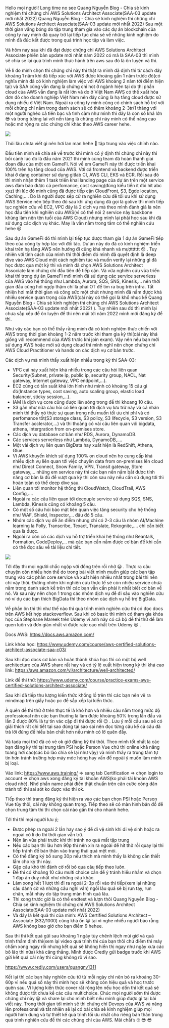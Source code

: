 Hello mọi người! Long time no see Quang Nguyễn Blog - Chia sẻ kinh nghiệm thi chứng chỉ AWS Solutions Architect Associate(SAA-03 update mới nhất 2022) Quang Nguyễn Blog - Chia sẻ kinh nghiệm thi chứng chỉ AWS Solutions Architect Associate(SAA-03 update mới nhất 2022)
Sau một thời gian vắng bóng do tập trung tham gia vào các dự án blockchain của công ty nay mình đã quay trở lại tiếp tục chia sẻ về những kinh nghiệm do mình đã đúc kết được trong quá trình học tập và làm việc.

Và hôm nay sau khi đã đạt được chứng chỉ AWS Solutions Architect Associate phiển bản update mới nhất năm 2022 có mã là SAA-03 thì mình sẽ chia sẻ lại quá trình mình thực hành trên aws sau đó là ôn luyện và thi.

Về lí do mình chọn thi chứng chỉ này thì thật ra mình đã định thi từ cách đây khoảng 1 năm khi đã tiếp xúc với AWS được khoảng gần 1 năm trước đó(có nghĩa mình đã có kinh nghiệm làm việc với AWS khoảng 2 năm tới điểm hiện tại) và SAA cũng vẫn đang là chứng chỉ hot ở ngành hiện tại do thị phần cloud của AWS vẫn đang là rất lớn và do ở Việt Nam AWS có thể xuất hóa đơn đỏ cho doanh nghiệp Việt Nam nên đây cũng là hạ tầng cloud được sử dụng nhiều ở Việt Nam. Ngoài ra công ty mình cũng có chính sách hỗ trợ với mỗi chứng chỉ nằm trong danh sách sẽ có thêm khoảng 2-3tr/1 tháng với một người nghèo cả tiền bạc và tình cảm như mình thì đây là con số khá lớn 😎 và trong tương lai với nền tảng là chứng chỉ này mình có thể nâng cao hoặc mở rộng ra các chứng chỉ khác theo AWS career hehe.

![](https://images.viblo.asia/858a664b-6682-443c-9b9d-42340c995df4.png)

Thôi lâu chưa viết gì nên hơi lan man hehe 🙂 tập trung vào việc chính nào.

Đầu tiên mình sẽ chia sẻ về trước khi mình có ý định thi chứng chỉ này thì bối cảnh lúc đó là đầu năm 2021 thì mình cùng team đã hoàn thành giai đoạn đầu của một em GameFi. Nói về em GameFi này thì được triển khai 100% trên hạ tầng cloud của AWS. Với cả frontend và backend được triển khai ở dạng container sử dụng gitlab CI, AWS CLI, EKS và ECR. Rồi sau đó thì mình nhận thêm 1 task triển khai landing page của dự án trên một service aws đảm bảo được cả perfomance, cost saving(đúng kiểu tiền ít đòi hít abc xyz) thì lúc đó mình cũng đã được tiếp cận CloudFront, S3, Egde location, Caching,…. Do là người được sếp cử ra nghiên cứu để tối ưu khi sử dụng AWS Service nên tiếp theo đó sau khi ứng dụng đã gọi là golive thì mình tiếp tục nghiên cứu về EC2, VPC đây là 2 dịch vụ mà theo mình đánh giá là nên học đầu tiên khi nghiên cứu AWS(vì có thể nói 2 service này backbone khủng làm nên tên tuổi của AWS Cloud) nhưng mình lại phải học sau khi đã sử dụng các dịch vụ khác. May là vẫn nằm trong tầm có thể nghiên cứu hehe 😆

Sau dự án GameFi đó thì mình lại tiếp tục được tham gia 1 dự án GameFi tiếp theo của công ty hợp tác với đối tác. Dự án này do đã có kinh nghiệm triển khai trên hạ tầng AWS nên hướng đi cũng khá nhanh và mượtttttt 😯 . Tuy nhiên với tính cách của mình thì thời điểm đó mình đã quyết định là deep dive vào AWS Cloud một cách nghiêm túc và muốn verify lại những gì đã học được qua một kỳ thi và mình đã chọn AWS Solutions Architect Associate làm chứng chỉ đầu tiên để tiếp cận. Và vừa nghiên cứu vừa triển khai thì trong dự án GameFi mới mình đã sử dụng các service serverless của AWS vào hệ thống như Lambda, Aurora, SQS, SNS, Kinesis,… nên thời gian đầu cũng hơi ngợp thậm chí là phải OT để tìm ra bug trên infra. Tất nhiên hơi mất thời gian và công sức một chút nhưng mình đã nắm được khá nhiều service quan trọng của AWS(cái này có thể gọi là khổ nhục kế Quang Nguyễn Blog - Chia sẻ kinh nghiệm thi chứng chỉ AWS Solutions Architect Associate(SAA-03 update mới nhất 2022) ). Tuy nhiên sau đó thì mình lại chưa sắp xếp để ôn luyện đề thi nên mãi tới năm 2022 mình mới đăng ký để thi.

Như vậy các bạn có thể thấy rằng mình đã có kinh nghiệm thực chiến với AWS trong thời gian khoảng 1-2 năm trước khi tham gia kỳ thi(cái này khá giống với recommend của AWS trước khi join exam). Vậy nên nếu bạn mới sử dụng AWS hoặc mới sử dụng cloud thì mình nghĩ nên chọn chứng chỉ AWS Cloud Practitioner và hands on các dịch vụ cơ bản trước.

Các dịch vụ mà mình thấy xuất hiện nhiều trong kỳ thi SAA-03:

* VPC cái này xuất hiện khá nhiều trong các câu hỏi liên quan Security(Subnet, private ip, public ip, security group, NACL, Nat gateway, Internet gateway, VPC endpoint,…).
* EC2 cũng có tần suất khá lớn hình như mình có khoảng 15 câu gì đó(Instance types, cost saving, auto scaling group, elastic load balancer, sticky session,…).
* IAM là dịch vụ core cũng được lên sóng trong đề thi khoang 10 câu.
* S3 gần như nửa câu hỏi có liên quan tới dịch vụ lưu trữ này và cá nhân mình thì thấy nó thực sự quan trọng nếu muốn tối ưu chi phí và có perfomance tốt(S3 storage class, S3 policy, S3 lifecycle, S3 version, S3 Transfer acclerator,…) và thi thoảng có vài câu liên quan với bigdata, athena, intergration from on-premises store.
* Các dịch vụ database cơ bản như RDS, Aurora, DynamoDB.
* Các services serverless như Lambda, DynamoDB,….
* Một vài dịch vụ liên quan BigData hay xuất hiện là RedShift, Athena, Glue.
* Vì AWS khuyến khích sử dụng 100% on cloud nên họ cung cấp khá nhiều dịch vụ liên quan tới việc chuyển data from on-premises lên cloud như Direct Connect, Snow Family, VPN, Transit gateway, Store gateway,… những em service này thì các bạn nên nắm bắt được tính năng cơ bản là đủ để vượt qua kỳ thi còn sau này nếu cần sử dụng tới thì hoàn toàn có thể deep dive sau.
* Liên quan tới monitor hệ thống thì CloudWatch, CloudTrail, AWS Config,….
* Ngoài ra các câu liên quan tới decouple service sử dụng SQS, SNS, Lambda, Kinesis cũng có khoảng 5 câu.
* Có một số câu hỏi bảo mật liên quan việc tăng security cho hệ thống như WAF, Shield, Inspector,… đâu đó 5 câu.
* Nhóm các dịch vụ dễ ăn điểm nhưng chỉ có 2-3 câu là nhóm AI/Machine learning là Polly, Transcribe, Texact, Translate, Rekognite,…. chỉ cần biết qua là được.
* Ngoài ra còn có các dịch vụ hỗ trợ triển khai hệ thống như Beantalk, Formation, CodeDeploy,… mà các bạn cần nắm được cơ bản để khi cần có thể đọc sâu về tài liệu chi tiết.

![](https://images.viblo.asia/5e499ed8-94a0-4af6-9a6e-659d7c132c94.png)

Tới đây thì mọi người chắc ngộp với đống trên rồi nhở 😀 . Thực ra câu chuyện còn nhiều hơn thế do trong bài viết mình muốn giúp các bạn tập trung vào các phần core service và xuất hiện nhiều nhất trong bài thi nên chỉ vậy thôi. Đương nhiên khi nghiên cứu thực tế sẽ còn nhiều service chưa nằm trong danh sách kể trên thì các bạn vẫn cần phải ít nhất biết cơ bản về nó. Và sau này nên chọn 1 trong các nhóm dịch vụ để đi sâu vào nghiên cứu nó ví dụ các bạn thích BigData thì theo nhóm các dịch vụ hỗ trợ BigData.

Về phần ôn thi thì như thế nào thì quá trình mình nghiên cứu thì có đọc docs trên AWS kết hợp stackoverflow. Sau khi có basic thì mình có tham gia khóa học của Stephane Mareek trên Udemy vì anh này có cả bộ đề thi thử để làm quen luôn và đơn giản nhất vì được rate cao nhất trên Udemy 😆 .

Docs AWS: https://docs.aws.amazon.com/

Link khóa học: https://www.udemy.com/course/aws-certified-solutions-architect-associate-saa-c03/

Sau khi đọc docs cơ bản và hoàn thành khóa học thì có một bộ well architecture của AWS share rất hay và có tỷ lệ xuất hiện trong kỳ thi khá cao link: https://aws.amazon.com/vi/architecture/well-architected/

Link đề thi thử: https://www.udemy.com/course/practice-exams-aws-certified-solutions-architect-associate/

Sau khi đã tiếp thu lượng kiến thức khổng lồ trên thì các bạn nên vẽ ra mindmap trên giấy hoặc pc để sắp xếp lại kiến thức.

À quên đề thi thử ở trên thực tế là khó hơn và nhiều câu nằm trong mức độ professional nên các bạn thuờng là làm được khoảng 50% trong lần đầu và lần 2 được 80% là tự tin vác cặp đi thi được rồi 😉 . Lưu ý mỗi câu sau sẽ có giải thích rất chi tiết tại sao đúng tại sao sai nên đọc từng câu kể cả câu đã trả lời đúng để hiểu bản chất hơn nếu mình có lỡ quên đấy.

Và tada mọi thứ đã có vẻ ok giờ đăng ký thi thôi. Theo mình tốt nhất là các bạn đăng ký thi tại trung tâm PSI hoặc Person Vue chứ thi online khả năng toang hơi cao(các bô lão chia sẻ lại như vậy) và mình thấy ra trung tâm tự tin hơn tránh trường hợp máy móc hỏng hay vấn đề ngoài ý muốn làm mình bị loại.

Vào link: https://www.aws.training/ => sang tab Certification => chọn login to account => chọn aws xong đăng ký tài khoản AWS(ko phải tài khoản AWS cloud nhé). Nhớ phần name phải điền thật chuẩn trên căn cước công dân tránh tới thi sai sót ko được vào thi ok.

Tiếp theo thì trang đăng ký thi hiện ra vào các bạn chọn PSI hoặc Person Vue tùy thôi, cái này không quan trọng. Tiếp theo sẽ có màn hình bản đồ để chọn trung tâm thi thì chọn cái nào gần thi cho nhanh hehe.

Tới thi thì mọi người lưu ý;

* Được phép ra ngoài 2 lần hay sao ý để đi vệ sinh khi đi vệ sinh hoặc ra ngoài có lí do thì thời gian vẫn trừ.
* Nên ăn vừa phải trước khi thi tránh no quá mất tập trung
* Nếu các bạn thi lâu hơn 90p thì nên xin ra ngoài để hít thở rồi quay lại thi tiếp tránh để bản thân vào trạng thái quá mệt mỏi.
* Có thể đăng ký bổ sung 30p nếu thích mà mình thấy là không cần thiết lắm cho kỳ thi này.
* Gặp câu khó thì đánh cờ rồi bỏ qua câu tiếp theo luôn.
* Đề thi có khoảng 10 câu multi choice cần để ý tránh hiểu nhầm và chọn 1 đáp án duy nhất như những câu khác.
* Làm xong hết 1 lượt thì đi ra ngoài 2-3p rồi vào thi tiếp(xem lại những câu đánh cờ và những câu nghi vấn) ngồi lâu quá sẽ bị run tay, run chân, mắt nháy do tập trung màn hình quá lâu.
* Thi xong trước giờ là có thể endtest và lượn thôi Quang Nguyễn Blog - Chia sẻ kinh nghiệm thi chứng chỉ AWS Solutions Architect Associate(SAA-03 update mới nhất 2022)
* Và đây là kết quả thi của mình: AWS Certified Solutions Architect – Associate (832/1000) cũng khá ổn 😀 tại vì nghe nhiều người bảo rằng AWS không bao giờ cho bạn điểm 9 hehee.

Sau thi thì kết quả gửi sau khoảng 1 ngày tùy chênh lệch múi giờ và quá trình thẩm định thi(xem lại video quá trình thi của bạn thôi chứ điểm thì máy chấm xong ngay rồi nhưng kết quả sẽ không hiển thị ngay như ngày xưa các bô lão thi nữa) khá căng thẳng. Mình được Credly gửi badge trước khi AWS gửi kết quả cái này thì cũng không rõ vì sao.

https://www.credly.com/users/quangnv1311

Kết lại thì các bạn hãy nghiên cứu từ từ mỗi ngày chỉ nên bỏ ra khoảng 30-60p vì nếu quá số này thì mình học sẽ không còn hiệu quả và học trước quên sau. Vì lượng kiến thức cover rất rộng lên nếu học dồn thì kết quả sẽ không được tốt chưa kể các câu multichoice. Chúc mọi người sớm thi được chứng chỉ này 😀 và share lại cho mình biết nếu mình giúp được gì tại bài viết này. Trong thời gian tới mình sẽ thi chứng chỉ Devops của AWS và nâng lên professional và tất nhiên sẽ lại có bài chia sẻ kinh nghiệm giúp mọi người hình dung và tự thiết kế quá trình tối ưu nhất cho riêng bản thân trong quá trình nghiên cứu để thi các chứng chỉ của AWS. Mãi chất’s 🙄 😎 😎